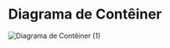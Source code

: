 # Diagrama de Contêiner


![Diagrama de Contêiner (1)](https://github.com/ICEI-PUC-Minas-PMV-SInt/pmv-sint-2024-1-e4-proj-dist-t1-time2-mindassist/assets/74074456/cea59068-e983-4b54-b24b-e79a0d3c9a1e)
